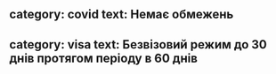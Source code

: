 category: covid
text: Немає обмежень
---
category: visa
text: Безвізовий режим до 30 днів протягом періоду в 60 днів
---
